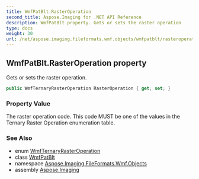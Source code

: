 ```yaml
---
title: WmfPatBlt.RasterOperation
second_title: Aspose.Imaging for .NET API Reference
description: WmfPatBlt property. Gets or sets the raster operation
type: docs
weight: 30
url: /net/aspose.imaging.fileformats.wmf.objects/wmfpatblt/rasteroperation/
---
```

## WmfPatBlt.RasterOperation property

Gets or sets the raster operation.

```csharp
public WmfTernaryRasterOperation RasterOperation { get; set; }
```

### Property Value

The raster operation code. This code MUST be one of the values in the Ternary Raster Operation enumeration table.

### See Also

* enum [WmfTernaryRasterOperation](../../../aspose.imaging.fileformats.wmf.consts/wmfternaryrasteroperation/)
* class [WmfPatBlt](../)
* namespace [Aspose.Imaging.FileFormats.Wmf.Objects](../../wmfpatblt/)
* assembly [Aspose.Imaging](../../../)


